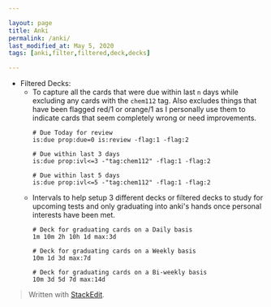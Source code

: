 ```yaml
---  

layout: page
title: Anki
permalink: /anki/  
last_modified_at: May 5, 2020
tags: [anki,filter,filtered,deck,decks]  

--- 
```


* Filtered Decks:
  * To capture all the cards that were due within last `n` days while excluding any cards with the `chem112` tag. Also excludes things that have been flagged red/1 or orange/1 as I personally use them to indicate cards that seem completely wrong or need  improvements.
	```
	# Due Today for review
	is:due prop:due=0 is:review -flag:1 -flag:2

	# Due within last 3 days
	is:due prop:ivl<=3 -"tag:chem112" -flag:1 -flag:2

	# Due within last 5 days
	is:due prop:ivl<=5 -"tag:chem112" -flag:1 -flag:2
	```
  * Intervals to help setup 3 different decks or filtered decks to study for upcoming tests and only graduating into anki's hands once personal interests have been met.
	```
	# Deck for graduating cards on a Daily basis
	1m 10m 2h 10h 1d max:3d

	# Deck for graduating cards on a Weekly basis
	10m 1d 3d max:7d

	# Deck for graduating cards on a Bi-weekly basis
	10m 3d 5d 7d max:14d
	```



       




> Written with  [StackEdit](https://stackedit.io/).

<!--stackedit_data:
eyJoaXN0b3J5IjpbMTc5OTM3NzMxNiwtMTIzMDQ2NzM2MV19
-->